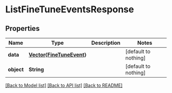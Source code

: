 # ListFineTuneEventsResponse


## Properties
Name | Type | Description | Notes
------------ | ------------- | ------------- | -------------
**data** | [**Vector{FineTuneEvent}**](FineTuneEvent.md) |  | [default to nothing]
**object** | **String** |  | [default to nothing]


[[Back to Model list]](../README.md#models) [[Back to API list]](../README.md#api-endpoints) [[Back to README]](../README.md)


